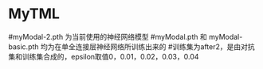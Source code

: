# MyTML
#myModal-2.pth 为当前使用的神经网络模型
#myModal.pth 和 myModal-basic.pth 均为在单全连接层神经网络所训练出来的
#训练集为after2，是由对抗集和训练集合成的，epsilon取值0，0.01，0.02，0.03，0.04
